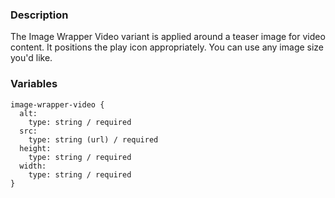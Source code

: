### Description
The Image Wrapper Video variant is applied around a teaser image for video content. It positions the play icon appropriately. You can use any image size you'd like.

### Variables
~~~
image-wrapper-video {
  alt:
    type: string / required
  src:
    type: string (url) / required
  height:
    type: string / required
  width:
    type: string / required
}
~~~



